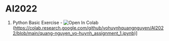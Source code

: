 # AI2022
1. Python Basic Exercise - ![Open In Colab](https://colab.research.google.com/assets/colab-badge.svg)(https://colab.research.google.com/github/vohuynhquangnguyen/AI2022/blob/main/quang-nguyen_vo-huynh_assignment_1.ipynb)]
